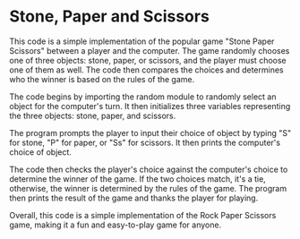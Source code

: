 # Stone, Paper and Scissors
This code is a simple implementation of the popular game "Stone Paper Scissors" between a player and the computer. The game randomly chooses one of three objects: stone, paper, or scissors, and the player must choose one of them as well. The code then compares the choices and determines who the winner is based on the rules of the game.

The code begins by importing the random module to randomly select an object for the computer's turn. It then initializes three variables representing the three objects: stone, paper, and scissors.

The program prompts the player to input their choice of object by typing "S" for stone, "P" for paper, or "Ss" for scissors. It then prints the computer's choice of object.

The code then checks the player's choice against the computer's choice to determine the winner of the game. If the two choices match, it's a tie, otherwise, the winner is determined by the rules of the game. The program then prints the result of the game and thanks the player for playing.

Overall, this code is a simple implementation of the Rock Paper Scissors game, making it a fun and easy-to-play game for anyone.
